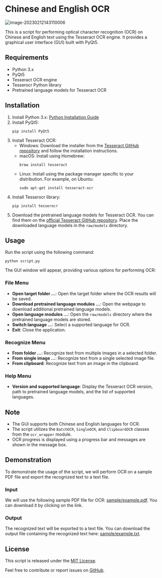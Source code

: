 # Chinese and English OCR

![image-20230212143110006](https://github.com/RedisMadani/ocr/assets/136177376/3d6eaf1c-2850-40e6-9e38-a64df4e565fb)

This is a script for performing optical character recognition (OCR) on Chinese and English text using the Tesseract OCR engine. It provides a graphical user interface (GUI) built with PyQt5.

## Requirements

- Python 3.x
- PyQt5
- Tesseract OCR engine
- Tesserocr Python library
- Pretrained language models for Tesseract OCR

## Installation

1. Install Python 3.x: [Python Installation Guide](https://www.python.org/downloads/)
2. Install PyQt5:
   ```
   pip install PyQt5
   ```
3. Install Tesseract OCR:
   - Windows: Download the installer from the [Tesseract GitHub repository](https://github.com/UB-Mannheim/tesseract/wiki) and follow the installation instructions.
   - macOS: Install using Homebrew:
     ```
     brew install tesseract
     ```
   - Linux: Install using the package manager specific to your distribution. For example, on Ubuntu:
     ```
     sudo apt-get install tesseract-ocr
     ```
4. Install Tesserocr library:
   ```
   pip install tesserocr
   ```
5. Download the pretrained language models for Tesseract OCR. You can find them on the [official Tesseract GitHub repository](https://github.com/tesseract-ocr/tessdata/tree/4767ea922bcc460e70b87b1d303ebdfed0897da8). Place the downloaded language models in the `raw/models` directory.

## Usage

Run the script using the following command:

```
python script.py
```

The GUI window will appear, providing various options for performing OCR:

### File Menu

- **Open target folder ...**: Open the target folder where the OCR results will be saved.
- **Download pretrained language modules ...**: Open the webpage to download additional pretrained language models.
- **Open language modules ...**: Open the `raw/models` directory where the pretrained language models are stored.
- **Switch language ...**: Select a supported language for OCR.
- **Exit**: Close the application.

### Recognize Menu

- **From folder ...**: Recognize text from multiple images in a selected folder.
- **From single image ...**: Recognize text from a single selected image file.
- **From clipboard**: Recognize text from an image in the clipboard.

### Help Menu

- **Version and supported language**: Display the Tesseract OCR version, path to pretrained language models, and the list of supported languages.

## Note

- The GUI supports both Chinese and English languages for OCR.
- The script utilizes the `BatchOCR`, `SingleOCR`, and `ClipboardOCR` classes from the `ocr_wrapper` module.
- OCR progress is displayed using a progress bar and messages are shown in the message box.

## Demonstration

To demonstrate the usage of the script, we will perform OCR on a sample PDF file and export the recognized text to a text file.

### Input

We will use the following sample PDF file for OCR: [sample/example.pdf](sample/example.pdf). You can download it by clicking on the link.

### Output

The recognized text will be exported to a text file. You can download the output file containing the recognized text here: [sample/example.txt](sample/example.txt).

## License

This script is released under the [MIT License](LICENSE).

Feel free to contribute or report issues on [GitHub](https://github.com/yourusername/your-repo).
